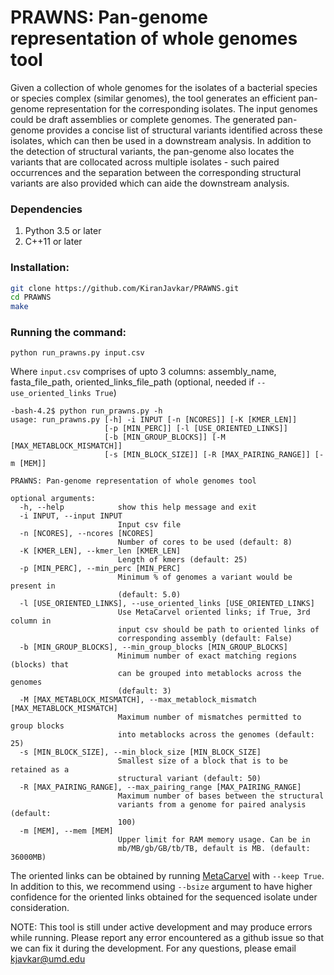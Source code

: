 # PRAWNS: Pan-genome representation of whole genomes tool

Given a collection of whole genomes for the isolates of a bacterial species or species complex (similar genomes), the tool generates an efficient pan-genome representation for the corresponding isolates. The input genomes could be draft assemblies or complete genomes. The generated pan-genome provides a concise list of structural variants identified across these isolates, which can then be used in a downstream analysis. In addition to the detection of structural variants, the pan-genome also locates the variants that are collocated across multiple isolates - such paired occurrences and the separation between the corresponding structural variants are also provided which can aide the downstream analysis.

### Dependencies
1. Python 3.5 or later
2. C++11 or later

### Installation:
```bash
git clone https://github.com/KiranJavkar/PRAWNS.git
cd PRAWNS
make
```

### Running the command:
```
python run_prawns.py input.csv
```
Where ```input.csv``` comprises of upto 3 columns: assembly_name, fasta_file_path, oriented_links_file_path (optional, needed if ```--use_oriented_links True```)

```
-bash-4.2$ python run_prawns.py -h
usage: run_prawns.py [-h] -i INPUT [-n [NCORES]] [-K [KMER_LEN]]
                     [-p [MIN_PERC]] [-l [USE_ORIENTED_LINKS]]
                     [-b [MIN_GROUP_BLOCKS]] [-M [MAX_METABLOCK_MISMATCH]]
                     [-s [MIN_BLOCK_SIZE]] [-R [MAX_PAIRING_RANGE]] [-m [MEM]]

PRAWNS: Pan-genome representation of whole genomes tool

optional arguments:
  -h, --help            show this help message and exit
  -i INPUT, --input INPUT
                        Input csv file
  -n [NCORES], --ncores [NCORES]
                        Number of cores to be used (default: 8)
  -K [KMER_LEN], --kmer_len [KMER_LEN]
                        Length of kmers (default: 25)
  -p [MIN_PERC], --min_perc [MIN_PERC]
                        Minimum % of genomes a variant would be present in
                        (default: 5.0)
  -l [USE_ORIENTED_LINKS], --use_oriented_links [USE_ORIENTED_LINKS]
                        Use MetaCarvel oriented links; if True, 3rd column in
                        input csv should be path to oriented links of
                        corresponding assembly (default: False)
  -b [MIN_GROUP_BLOCKS], --min_group_blocks [MIN_GROUP_BLOCKS]
                        Minimum number of exact matching regions (blocks) that
                        can be grouped into metablocks across the genomes
                        (default: 3)
  -M [MAX_METABLOCK_MISMATCH], --max_metablock_mismatch [MAX_METABLOCK_MISMATCH]
                        Maximum number of mismatches permitted to group blocks
                        into metablocks across the genomes (default: 25)
  -s [MIN_BLOCK_SIZE], --min_block_size [MIN_BLOCK_SIZE]
                        Smallest size of a block that is to be retained as a
                        structural variant (default: 50)
  -R [MAX_PAIRING_RANGE], --max_pairing_range [MAX_PAIRING_RANGE]
                        Maximum number of bases between the structural
                        variants from a genome for paired analysis (default:
                        100)
  -m [MEM], --mem [MEM]
                        Upper limit for RAM memory usage. Can be in
                        mb/MB/gb/GB/tb/TB, default is MB. (default: 36000MB)
```

The oriented links can be obtained by running [MetaCarvel](https://github.com/marbl/MetaCarvel) with `--keep True`. In addition to this, we recommend using `--bsize` argument to have higher confidence for the oriented links obtained for the sequenced isolate under consideration.


<!-- If you use PRAWNS for your work, please cite it: -->

NOTE: This tool is still under active development and may produce errors while running. Please report any error encountered as a github issue so that we can fix it during the development. For any questions, please email kjavkar@umd.edu
